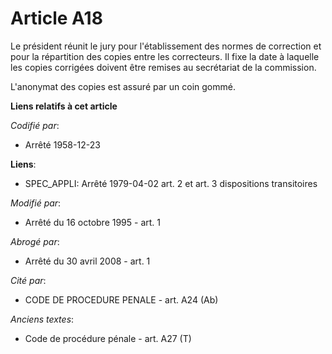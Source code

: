 # Article A18

Le président réunit le jury pour l'établissement des normes de correction et pour la répartition des copies entre les
correcteurs. Il fixe la date à laquelle les copies corrigées doivent être remises au secrétariat de la commission.

L'anonymat des copies est assuré par un coin gommé.

**Liens relatifs à cet article**

_Codifié par_:

  - Arrêté 1958-12-23

**Liens**:

  - SPEC_APPLI: Arrêté 1979-04-02 art. 2 et art. 3 dispositions transitoires

_Modifié par_:

  - Arrêté du 16 octobre 1995 - art. 1

_Abrogé par_:

  - Arrêté du 30 avril 2008 - art. 1

_Cité par_:

  - CODE DE PROCEDURE PENALE - art. A24 (Ab)

_Anciens textes_:

  - Code de procédure pénale - art. A27 (T)
